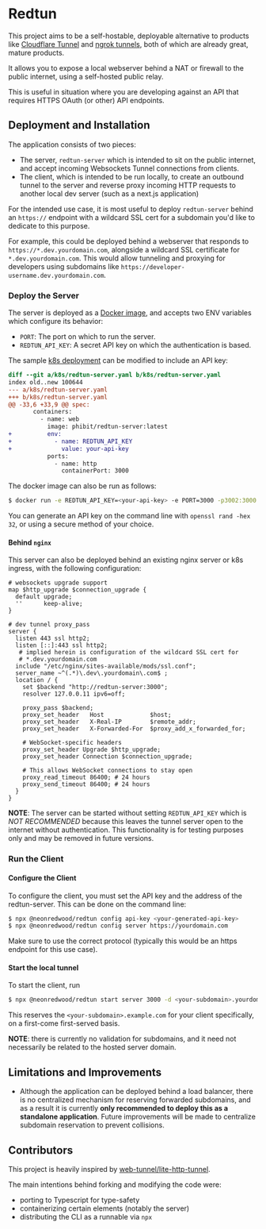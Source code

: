 # Redtun

This project aims to be a self-hostable, deployable alternative to products like
[Cloudflare Tunnel](https://www.cloudflare.com/products/tunnel/) and [ngrok tunnels](https://ngrok.com/product/secure-tunnels),
both of which are already great, mature products.

It allows you to expose a local webserver behind a NAT or firewall to the public internet, using a self-hosted public relay.

This is useful in situation where you are developing against an API that requires HTTPS OAuth (or other) API endpoints.

## Deployment and Installation

The application consists of two pieces:
- The server, `redtun-server` which is intended to sit on the public internet, and accept incoming Websockets Tunnel connections from clients.
- The client, which is intended to be run locally, to create an outbound tunnel to the server and reverse proxy incoming HTTP requests to
  another local dev server (such as a next.js application)

For the intended use case, it is most useful to deploy `redtun-server` behind an `https://` endpoint with a wildcard SSL cert for
a subdomain you'd like to dedicate to this purpose.

For example, this could be deployed behind a webserver that responds to `https://*.dev.yourdomain.com`, alongside a wildcard SSL certificate for `*.dev.yourdomain.com`.
This would allow tunneling and proxying for developers using subdomains like `https://developer-username.dev.yourdomain.com`.

### Deploy the Server

The server is deployed as a [Docker image](https://hub.docker.com/r/phibit/redtun-server), and accepts two ENV variables which configure its
behavior:
- `PORT`: The port on which to run the server.
- `REDTUN_API_KEY`: A secret API key on which the authentication is based.

The sample [k8s deployment](k8s/redtun-server.yaml) can be modified to include an API key:
```diff
diff --git a/k8s/redtun-server.yaml b/k8s/redtun-server.yaml
index old..new 100644
--- a/k8s/redtun-server.yaml
+++ b/k8s/redtun-server.yaml
@@ -33,6 +33,9 @@ spec:
       containers:
         - name: web
           image: phibit/redtun-server:latest
+          env:
+            - name: REDTUN_API_KEY
+              value: your-api-key
           ports:
             - name: http
               containerPort: 3000
```
 
The docker image can also be run as follows:
```bash
$ docker run -e REDTUN_API_KEY=<your-api-key> -e PORT=3000 -p3002:3000 -it phibit/redtun-server:1.0.0
```

You can generate an API key on the command line with `openssl rand -hex 32`, or using a secure method of your choice.

#### Behind `nginx`

This server can also be deployed behind an existing nginx server or k8s ingress, with the following configuration:
```
# websockets upgrade support
map $http_upgrade $connection_upgrade {
  default upgrade;
  ''      keep-alive;
}

# dev tunnel proxy_pass
server {
  listen 443 ssl http2;
  listen [::]:443 ssl http2;
   # implied herein is configuration of the wildcard SSL cert for
   # *.dev.yourdomain.com
  include "/etc/nginx/sites-available/mods/ssl.conf"; 
  server_name ~^(.*)\.dev\.yourdomain\.com$ ;
  location / {
    set $backend "http://redtun-server:3000";
    resolver 127.0.0.11 ipv6=off;

    proxy_pass $backend;
    proxy_set_header   Host             $host;
    proxy_set_header   X-Real-IP        $remote_addr;
    proxy_set_header   X-Forwarded-For  $proxy_add_x_forwarded_for;

    # WebSocket-specific headers
    proxy_set_header Upgrade $http_upgrade;
    proxy_set_header Connection $connection_upgrade;

    # This allows WebSocket connections to stay open
    proxy_read_timeout 86400; # 24 hours
    proxy_send_timeout 86400; # 24 hours
  }
}
```
 
**NOTE**: The server can be started without setting `REDTUN_API_KEY` which is *NOT RECOMMENDED* because this
leaves the tunnel server open to the internet without authentication. This functionality is for
testing purposes only and may be removed in future versions.

### Run the Client

#### Configure the Client

To configure the client, you must set the API key and the address of the redtun-server. This can be done on the command line:
```bash
$ npx @neonredwood/redtun config api-key <your-generated-api-key>
$ npx @neonredwood/redtun config server https://yourdomain.com
```
Make sure to use the correct protocol (typically this would be an https endpoint for this use case).

#### Start the local tunnel

To start the client, run
```bash
$ npx @neonredwood/redtun start server 3000 -d <your-subdomain>.yourdomain.com
```

This reserves the `<your-subdomain>.example.com` for your client specifically, on a first-come first-served basis.

**NOTE**: there is currently no validation for subdomains, and it need not necessarily be related to the hosted server domain.

## Limitations and Improvements

- Although the application can be deployed behind a load balancer, there is no centralized mechanism for reserving forwarded subdomains, and as a result
  it is currently **only recommended to deploy this as a standalone application**. Future improvements will be made to centralize subdomain reservation
  to prevent collisions.

## Contributors

This project is heavily inspired by [web-tunnel/lite-http-tunnel](https://github.com/web-tunnel/lite-http-tunnel).

The main intentions behind forking and modifying the code were:
 - porting to Typescript for type-safety
 - containerizing certain elements (notably the server)
 - distributing the CLI as a runnable via `npx`

